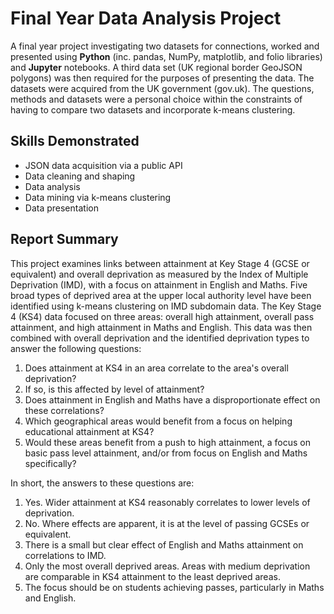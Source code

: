 # Final Year Data Analysis Project

A final year project investigating two datasets for connections, worked and presented using **Python** (inc. pandas, NumPy, matplotlib, and folio libraries) and **Jupyter** notebooks. A third data set (UK regional border GeoJSON polygons) was then required for the purposes of presenting the data. The datasets were acquired from the UK government (gov.uk). The questions, methods and datasets were a personal choice within the constraints of having to compare two datasets and incorporate k-means clustering.

## Skills Demonstrated

- JSON data acquisition via a public API 
- Data cleaning and shaping
- Data analysis
- Data mining via k-means clustering
- Data presentation

## Report Summary

This project examines links between attainment at Key Stage 4 (GCSE or equivalent) and overall deprivation as measured by the Index of Multiple Deprivation (IMD), with a focus on attainment in English and Maths.  Five broad types of deprived area at the upper local authority level have been identified using k-means clustering on IMD subdomain data.  The Key Stage 4 (KS4) data focused on three areas: overall high attainment, overall pass attainment, and high attainment in Maths and English.  This data was then combined with overall deprivation and the identified deprivation types to answer the following questions:

1. Does attainment at KS4 in an area correlate to the area's overall deprivation?
2. If so, is this affected by level of attainment?
3. Does attainment in English and Maths have a disproportionate effect on these correlations?
4. Which geographical areas would benefit from a focus on helping educational attainment at KS4?
5. Would these areas benefit from a push to high attainment, a focus on basic pass level attainment, and/or from focus on English and Maths specifically?

In short, the answers to these questions are:

1. Yes. Wider attainment at KS4 reasonably correlates to lower levels of deprivation.
2. No. Where effects are apparent, it is at the level of passing GCSEs or equivalent. 
3. There is a small but clear effect of English and Maths attainment on correlations to IMD.
4. Only the most overall deprived areas.  Areas with medium deprivation are comparable in KS4 attainment to the least deprived areas.
5. The focus should be on students achieving passes, particularly in Maths and English.

